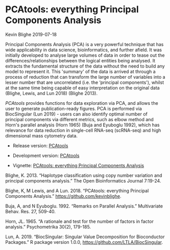 PCAtools: everything Principal Components Analysis
================
Kevin Blighe
2019-07-18

Principal Components Analysis (PCA) is a very powerful technique that has wide applicability in data science, bioinformatics, and further afield. It was initially developed to analyse large volumes of data in order to tease out the differences/relationships between the logical entities being analysed. It extracts the fundamental structure of the data without the need to build any model to represent it. This 'summary' of the data is arrived at through a process of reduction that can transform the large number of variables into a lesser number that are uncorrelated (i.e. the ‘principal components'), whilst at the same time being capable of easy interpretation on the original data (Blighe, Lewis, and Lun 2018) (Blighe 2013).

*PCAtools* provides functions for data exploration via PCA, and allows the user to generate publication-ready figures. PCA is performed via BiocSingular (Lun 2019) - users can also identify optimal number of principal components via different metrics, such as elbow method and Horn's parallel analysis (Horn 1965) (Buja and Eyuboglu 1992), which has relevance for data reduction in single-cell RNA-seq (scRNA-seq) and high dimensional mass cytometry data.

-   Release version: [PCAtools](https://www.bioconductor.org/packages/release/bioc/html/PCAtools.html)

-   Development version: [PCAtools](https://www.bioconductor.org/packages/devel/bioc/html/PCAtools.html)

-   Vignette: [PCAtools: everything Principal Components Analysis](https://bioconductor.org/packages/release/bioc/vignettes/PCAtools/inst/doc/PCAtools.html)

Blighe, K. 2013. “Haplotype classification using copy number variation and principal components analysis.” The Open Bioinformatics Journal 7:19-24.

Blighe, K, M Lewis, and A Lun. 2018. “PCAtools: everything Principal Components Analysis.” <https://github.com/kevinblighe>.

Buja, A, and N Eyuboglu. 1992. “Remarks on Parallel Analysis.” Multivariate Behav. Res. 27, 509-40.

Horn, JL. 1965. “A rationale and test for the number of factors in factor analysis.” Psychometrika 30(2), 179-185.

Lun, A. 2019. “BiocSingular: Singular Value Decomposition for Bioconductor Packages.” R package version 1.0.0, https://github.com/LTLA/BiocSingular.

